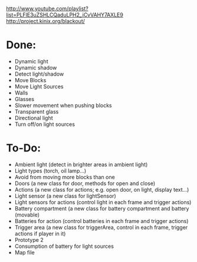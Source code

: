 http://www.youtube.com/playlist?list=PLFlE3uZSHLCQaduLPH2_jCvVAHY7AXLE9
http://project.kinix.org/blackout/

Done:
======================
- Dynamic light
- Dynamic shadow
- Detect light/shadow
- Move Blocks
- Move Light Sources
- Walls
- Glasses
- Slower movement when pushing blocks
- Transparent glass
- Directional light
- Turn off/on light sources

To-Do:
======================
- Ambient light (detect in brighter areas in ambient light)
- Light types (torch, oil lamp...)
- Avoid from moving more blocks than one
- Doors (a new class for door, methods for open and close)
- Actions (a new class for actions; e.g. open door, on light, display text...)
- Light sensor (a new class for lightSensor)
- Light sensors for actions (control light in each frame and trigger actions)
- Battery compartment (a new class for battery compartment and battery (movable)
- Batteries for action (control batteries in each frame and trigger actions)
- Trigger area (a new class for triggerArea, control in each frame, trigger actions if player in it)
- Prototype 2
- Consumption of battery for light sources
- Map file
